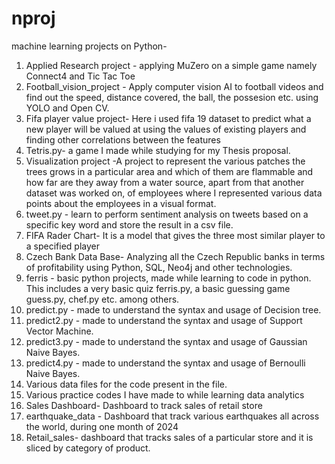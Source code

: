 # nproj
machine learning projects on Python-
1.	Applied Research project - applying MuZero on a simple game namely Connect4 and Tic Tac Toe
2.	Football_vision_project - Apply computer vision AI to football videos and find out the speed, distance covered, the ball, the possesion etc. using YOLO and Open CV.
3.	Fifa player value project- Here i used fifa 19 dataset to predict what a new player will be valued at using the values of existing players and finding other correlations between the features
4.	Tetris.py- a game I made while studying for my Thesis proposal.
5.	Visualization project -A project to represent the various patches the trees grows in a particular area and which of them are flammable and how far are they away from a water source, apart from that another dataset was worked on, of employees where I represented various data points about the employees in a visual format.
6.	tweet.py - learn to perform sentiment analysis on tweets based on a specific key word and store the result in a csv file.
7.	FIFA Rader Chart- It is a model that gives the three most similar player to a specified player
8.	 Czech Bank Data Base- Analyzing all the Czech Republic banks in terms of profitability using Python, SQL, Neo4j and other technologies.
9.	ferris - basic python projects, made while learning to code in python. This includes a very basic quiz ferris.py, a basic guessing game guess.py, chef.py etc. among others.
10.	predict.py - made to understand the syntax and usage of Decision tree.
11.	predict2.py - made to understand the syntax and usage of Support Vector Machine.
12.	predict3.py - made to understand the syntax and usage of Gaussian Naive Bayes.
13.	predict4.py - made to understand the syntax and usage of Bernoulli Naive Bayes.
14.	Various data files for the code present in the file.
15.	Various practice codes I have made to while learning data analytics
16.	Sales Dashboard- Dashboard to track sales of retail store
17.	earthquake_data - Dashboard that track various earthquakes all across the world, during one month of 2024
18.	Retail_sales- dashboard that tracks sales of a particular store and it is sliced by category of product.
